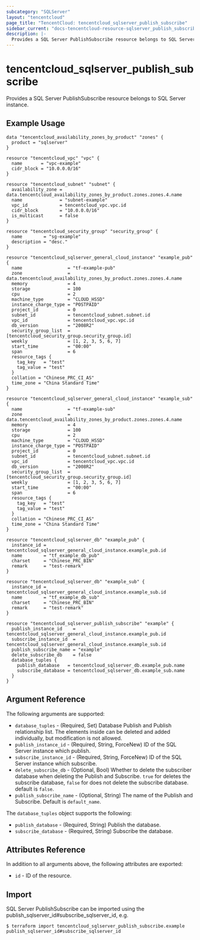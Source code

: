 ```yaml
---
subcategory: "SQLServer"
layout: "tencentcloud"
page_title: "TencentCloud: tencentcloud_sqlserver_publish_subscribe"
sidebar_current: "docs-tencentcloud-resource-sqlserver_publish_subscribe"
description: |-
  Provides a SQL Server PublishSubscribe resource belongs to SQL Server instance.
---
```


# tencentcloud_sqlserver_publish_subscribe

Provides a SQL Server PublishSubscribe resource belongs to SQL Server instance.

## Example Usage

```hcl
data "tencentcloud_availability_zones_by_product" "zones" {
  product = "sqlserver"
}

resource "tencentcloud_vpc" "vpc" {
  name       = "vpc-example"
  cidr_block = "10.0.0.0/16"
}

resource "tencentcloud_subnet" "subnet" {
  availability_zone = data.tencentcloud_availability_zones_by_product.zones.zones.4.name
  name              = "subnet-example"
  vpc_id            = tencentcloud_vpc.vpc.id
  cidr_block        = "10.0.0.0/16"
  is_multicast      = false
}

resource "tencentcloud_security_group" "security_group" {
  name        = "sg-example"
  description = "desc."
}

resource "tencentcloud_sqlserver_general_cloud_instance" "example_pub" {
  name                 = "tf-example-pub"
  zone                 = data.tencentcloud_availability_zones_by_product.zones.zones.4.name
  memory               = 4
  storage              = 100
  cpu                  = 2
  machine_type         = "CLOUD_HSSD"
  instance_charge_type = "POSTPAID"
  project_id           = 0
  subnet_id            = tencentcloud_subnet.subnet.id
  vpc_id               = tencentcloud_vpc.vpc.id
  db_version           = "2008R2"
  security_group_list  = [tencentcloud_security_group.security_group.id]
  weekly               = [1, 2, 3, 5, 6, 7]
  start_time           = "00:00"
  span                 = 6
  resource_tags {
    tag_key   = "test"
    tag_value = "test"
  }
  collation = "Chinese_PRC_CI_AS"
  time_zone = "China Standard Time"
}

resource "tencentcloud_sqlserver_general_cloud_instance" "example_sub" {
  name                 = "tf-example-sub"
  zone                 = data.tencentcloud_availability_zones_by_product.zones.zones.4.name
  memory               = 4
  storage              = 100
  cpu                  = 2
  machine_type         = "CLOUD_HSSD"
  instance_charge_type = "POSTPAID"
  project_id           = 0
  subnet_id            = tencentcloud_subnet.subnet.id
  vpc_id               = tencentcloud_vpc.vpc.id
  db_version           = "2008R2"
  security_group_list  = [tencentcloud_security_group.security_group.id]
  weekly               = [1, 2, 3, 5, 6, 7]
  start_time           = "00:00"
  span                 = 6
  resource_tags {
    tag_key   = "test"
    tag_value = "test"
  }
  collation = "Chinese_PRC_CI_AS"
  time_zone = "China Standard Time"
}

resource "tencentcloud_sqlserver_db" "example_pub" {
  instance_id = tencentcloud_sqlserver_general_cloud_instance.example_pub.id
  name        = "tf_example_db_pub"
  charset     = "Chinese_PRC_BIN"
  remark      = "test-remark"
}

resource "tencentcloud_sqlserver_db" "example_sub" {
  instance_id = tencentcloud_sqlserver_general_cloud_instance.example_sub.id
  name        = "tf_example_db_sub"
  charset     = "Chinese_PRC_BIN"
  remark      = "test-remark"
}

resource "tencentcloud_sqlserver_publish_subscribe" "example" {
  publish_instance_id    = tencentcloud_sqlserver_general_cloud_instance.example_pub.id
  subscribe_instance_id  = tencentcloud_sqlserver_general_cloud_instance.example_sub.id
  publish_subscribe_name = "example"
  delete_subscribe_db    = false
  database_tuples {
    publish_database   = tencentcloud_sqlserver_db.example_pub.name
    subscribe_database = tencentcloud_sqlserver_db.example_sub.name
  }
}
```

## Argument Reference

The following arguments are supported:

* `database_tuples` - (Required, Set) Database Publish and Publish relationship list. The elements inside can be deleted and added individually, but modification is not allowed.
* `publish_instance_id` - (Required, String, ForceNew) ID of the SQL Server instance which publish.
* `subscribe_instance_id` - (Required, String, ForceNew) ID of the SQL Server instance which subscribe.
* `delete_subscribe_db` - (Optional, Bool) Whether to delete the subscriber database when deleting the Publish and Subscribe. `true` for deletes the subscribe database, `false` for does not delete the subscribe database. default is `false`.
* `publish_subscribe_name` - (Optional, String) The name of the Publish and Subscribe. Default is `default_name`.

The `database_tuples` object supports the following:

* `publish_database` - (Required, String) Publish the database.
* `subscribe_database` - (Required, String) Subscribe the database.

## Attributes Reference

In addition to all arguments above, the following attributes are exported:

* `id` - ID of the resource.



## Import

SQL Server PublishSubscribe can be imported using the publish_sqlserver_id#subscribe_sqlserver_id, e.g.

```
$ terraform import tencentcloud_sqlserver_publish_subscribe.example publish_sqlserver_id#subscribe_sqlserver_id
```

